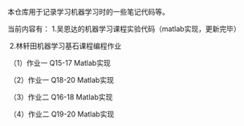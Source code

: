 本仓库用于记录学习机器学习时的一些笔记代码等。

当前内容有：
    1.吴恩达的机器学习课程实验代码（matlab实现，更新完毕）

​    2.林轩田机器学习基石课程编程作业

​			（1）作业一 Q15-17 Matlab实现

​			（2）作业一 Q18-20 Matlab实现

​			（3）作业二 Q16-18 Matlab实现 

​			（4）作业二  Q19-20 Matlab实现    